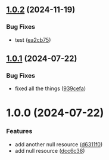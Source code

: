 ## [1.0.2](https://github.com/ndesilets/ci-test/compare/v1.0.1...v1.0.2) (2024-11-19)


### Bug Fixes

* test ([ea2cb75](https://github.com/ndesilets/ci-test/commit/ea2cb75b08307d4b2b0fa55ec2e4dc028bd9765e))

## [1.0.1](https://github.com/ndesilets/ci-test/compare/v1.0.0...v1.0.1) (2024-07-22)


### Bug Fixes

* fixed all the things ([939cefa](https://github.com/ndesilets/ci-test/commit/939cefaec61b693c7764abcb6acb8c8e474d2ec8))

# 1.0.0 (2024-07-22)


### Features

* add another null resource ([d6311f0](https://github.com/ndesilets/ci-test/commit/d6311f014a19d5f2e52feedd345d9237df4b110f))
* add null resource ([dcc6c38](https://github.com/ndesilets/ci-test/commit/dcc6c3803b3a33c8a1e02ca596cbdfcafdadb258))
